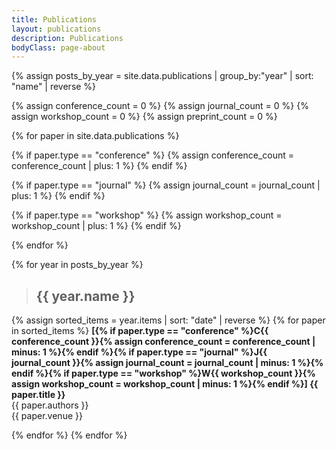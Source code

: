```yaml
---
title: Publications
layout: publications
description: Publications
bodyClass: page-about
---
```


{% assign posts_by_year = site.data.publications | group_by:"year" | sort: "name" | reverse %}

{% assign conference_count = 0 %}
{% assign journal_count = 0 %}
{% assign workshop_count = 0 %}
{% assign preprint_count = 0 %}

{% for paper in site.data.publications %}

{% if paper.type == "conference" %}
{% assign conference_count = conference_count | plus: 1 %}
{% endif %}

{% if paper.type == "journal" %}
{% assign journal_count = journal_count | plus: 1 %}
{% endif %}

{% if paper.type == "workshop" %}
{% assign workshop_count = workshop_count | plus: 1 %}
{% endif %}
<!-- 
{% if paper.type == "preprint" %}
{% assign preprint_count = preprint_count | plus: 1 %}
{% endif %} -->

{% endfor %}

{% for year in posts_by_year %}

> ## {{ year.name }}
{% assign sorted_items = year.items | sort: "date" | reverse %}
{% for paper in sorted_items %}
**[{% if paper.type == "conference" %}C{{ conference_count }}{% assign conference_count = conference_count | minus: 1 %}{% endif %}{% if paper.type == "journal" %}J{{ journal_count }}{% assign journal_count = journal_count | minus: 1 %}{% endif %}{% if paper.type == "workshop" %}W{{ workshop_count }}{% assign workshop_count = workshop_count | minus: 1 %}{% endif %}] {{ paper.title }}**
<br>
{{ paper.authors }}
<br>
{{ paper.venue }}

{% endfor %}
{% endfor %}